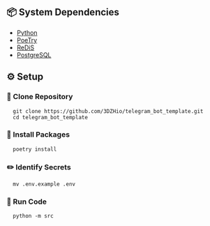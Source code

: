 ## 📦 System Dependencies

- [Python](https://www.python.org/downloads/)
- [PoeTry](https://github.com/python-poetry/poetry)
- [ReDiS](https://github.com/redis/redis)
- [PostgreSQL](https://www.postgresql.org/download/linux/)

## ⚙️ Setup

### 🔗 Clone Repository

```shell
  git clone https://github.com/3DZHio/telegram_bot_template.git
  cd telegram_bot_template
  ```

### 📡 Install Packages

```shell
  poetry install
  ```

### ✏️ Identify Secrets

```shell
  mv .env.example .env
  ```

### 🚀 Run Code

```shell
  python -m src
  ```
